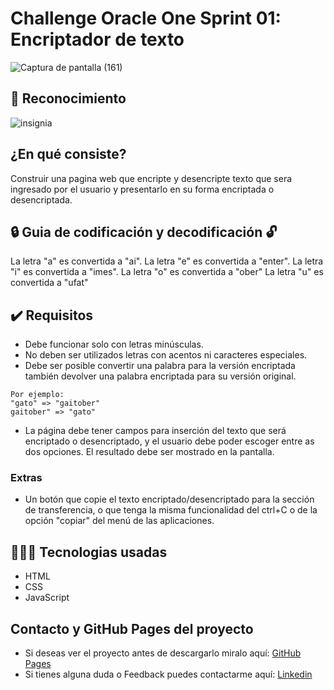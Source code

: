 # Challenge Oracle One Sprint 01: Encriptador de texto
![Captura de pantalla (161)](https://user-images.githubusercontent.com/107779230/214112807-b697f338-c6d7-47aa-971c-02fdd7fa8583.png)

## 🏅 Reconocimiento
![insignia](https://user-images.githubusercontent.com/107779230/214112674-4c040eeb-3f29-46ab-a5d4-75e8284f645f.png)

## ¿En qué consiste?
Construir una pagina web que encripte y desencripte texto que sera ingresado por el usuario y presentarlo en su forma encriptada o desencriptada.

##  🔒 Guia de codificación y decodificación 🔓
La letra "a" es convertida a "ai".
La letra "e" es convertida a "enter".
La letra "i" es convertida a "imes".
La letra "o" es convertida a "ober"
La letra "u" es convertida a "ufat"

## ✔️ Requisitos
- Debe funcionar solo con letras minúsculas.
- No deben ser utilizados letras con acentos ni caracteres especiales.
- Debe ser posible convertir una palabra para la versión encriptada también devolver una palabra encriptada para su versión original.

```
Por ejemplo:
"gato" => "gaitober"
gaitober" => "gato"
```
- La página debe tener campos para inserción del texto que será encriptado o desencriptado, y el usuario debe poder escoger entre as dos opciones.
El resultado debe ser mostrado en la pantalla.

### Extras
- Un botón que copie el texto encriptado/desencriptado para la sección de transferencia, o que tenga la misma funcionalidad del ctrl+C o de la opción "copiar" del menú de las aplicaciones.

## 👨🏽‍💻 Tecnologias usadas
- HTML
- CSS
- JavaScript

## Contacto y GitHub Pages del proyecto
- Si deseas ver el proyecto antes de descargarlo miralo aquí: [GitHub Pages](https://rodys2003.github.io/Encriptador-de-Texto/)
- Si tienes alguna duda o Feedback puedes contactarme aquí: [Linkedin](https://www.linkedin.com/in/rodys-rodriguez/)
